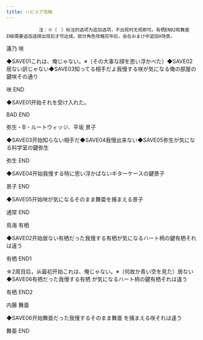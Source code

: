 ```yaml
---
title: ハピメア攻略
---
```


                注：※（　）标注的选项为追加选项，不出现时无视即可。有栖END2和舞亜END需要追加选择出现后才可达成。部分角色攻略完毕后，会在おまけ中追加H场景。

蓮乃 咲

◆SAVE01これは、俺じゃない。※（その大事な顔を思い浮かべた）◆SAVE02居ない訳じゃない◆SAVE03知ってる相手だよ我慢する咲が気になる俺の部屋の鍵咲その通り

咲 END

◆SAVE01开始それを受け入れた。

BAD END

弥生・B・ルートウィッジ、平坂 景子

◆SAVE03开始知らない相手だ◆SAVE04我慢出来ない◆SAVE05弥生が気になる科学室の鍵弥生

弥生 END

◆SAVE04开始我慢する特に思い浮かばないギターケースの鍵景子

景子 END

◆SAVE05开始咲が気になるそのまま舞亜を捕まえる景子

通常 END

鳥海 有栖

◆SAVE02开始居ない有栖だった我慢する有栖が気になるハート柄の鍵有栖それは違う

有栖 END1

☆2周目后，从最初开始これは、俺じゃない。※（何故か青い空を見た）居ない◆SAVE06有栖だった我慢する有栖 が気になるハート柄の鍵有栖それは違う

有栖 END2

内藤 舞亜

◆SAVE06开始舞亜だった我慢するそのまま舞亜 を捕まえる咲それは違う

舞亜 END
              
